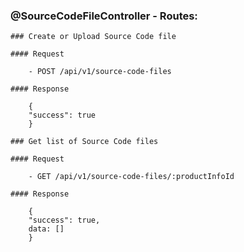 ### @SourceCodeFileController - Routes:

    ### Create or Upload Source Code file

    #### Request

        - POST /api/v1/source-code-files
        
    #### Response

        {
        "success": true
        }

    ### Get list of Source Code files

    #### Request

        - GET /api/v1/source-code-files/:productInfoId
        
    #### Response

        {
        "success": true,
        data: []
        }
